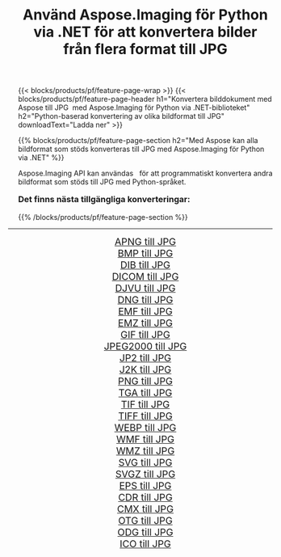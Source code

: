 ﻿---
title: Använd Aspose.Imaging för Python via .NET för att konvertera bilder från flera format till JPG 
weight: 3920
url: /sv/python-net/conversion/to/jpg/ 
lang: sv
langdirlevel: 2
locales: zh-hans,ja,it,ru,de,es,fr,nl,id,lt,pl,pt,vi,tr,ko,zh-hant,ar,hi,th,sv,cs,uk,he
description: Du kan använda Aspose.Imaging för Python via .NET-biblioteket för att konvertera från en mängd olika format till JPG
---

{{< blocks/products/pf/feature-page-wrap >}}
{{< blocks/products/pf/feature-page-header h1="Konvertera bilddokument med Aspose till JPG  med Aspose.Imaging för Python via .NET-biblioteket" h2="Python-baserad konvertering av olika bildformat till JPG" downloadText="Ladda ner" >}}


{{% blocks/products/pf/feature-page-section  h2="Med Aspose kan alla bildformat som stöds konverteras till JPG med Aspose.Imaging för Python via .NET" %}}
<p align=justify>Aspose.Imaging API kan användas   för att programmatiskt konvertera andra bildformat som stöds till JPG med Python-språket.</p>
<h3 style="margin-top:16px;">
Det finns nästa tillgängliga konverteringar:
</h3>
{{% /blocks/products/pf/feature-page-section %}}
<div class="container-fluid productfamilypage bg-gray">
    <div class="convertypes bg-gray agp-content section">
        <div class="container">
		<hr style="margin-left:-20px;"/>
		<div class="row other-converters" style="gap: 10px;font-size: 19px;text-align:center;">
		    <div class='col-md-3 other-converter remove-lp remove-rp'><a href="/imaging/sv/python-net/conversion/apng-to-jpg/" style="padding:15px;">APNG till JPG</a></div>
<div class='col-md-3 other-converter remove-lp remove-rp'><a href="/imaging/sv/python-net/conversion/bmp-to-jpg/" style="padding:15px;">BMP till JPG</a></div>
<div class='col-md-3 other-converter remove-lp remove-rp'><a href="/imaging/sv/python-net/conversion/dib-to-jpg/" style="padding:15px;">DIB till JPG</a></div>
<div class='col-md-3 other-converter remove-lp remove-rp'><a href="/imaging/sv/python-net/conversion/dicom-to-jpg/" style="padding:15px;">DICOM till JPG</a></div>
<div class='col-md-3 other-converter remove-lp remove-rp'><a href="/imaging/sv/python-net/conversion/djvu-to-jpg/" style="padding:15px;">DJVU till JPG</a></div>
<div class='col-md-3 other-converter remove-lp remove-rp'><a href="/imaging/sv/python-net/conversion/dng-to-jpg/" style="padding:15px;">DNG till JPG</a></div>
<div class='col-md-3 other-converter remove-lp remove-rp'><a href="/imaging/sv/python-net/conversion/emf-to-jpg/" style="padding:15px;">EMF till JPG</a></div>
<div class='col-md-3 other-converter remove-lp remove-rp'><a href="/imaging/sv/python-net/conversion/emz-to-jpg/" style="padding:15px;">EMZ till JPG</a></div>
<div class='col-md-3 other-converter remove-lp remove-rp'><a href="/imaging/sv/python-net/conversion/gif-to-jpg/" style="padding:15px;">GIF till JPG</a></div>
<div class='col-md-3 other-converter remove-lp remove-rp'><a href="/imaging/sv/python-net/conversion/jpeg2000-to-jpg/" style="padding:15px;">JPEG2000 till JPG</a></div>
<div class='col-md-3 other-converter remove-lp remove-rp'><a href="/imaging/sv/python-net/conversion/jp2-to-jpg/" style="padding:15px;">JP2 till JPG</a></div>
<div class='col-md-3 other-converter remove-lp remove-rp'><a href="/imaging/sv/python-net/conversion/j2k-to-jpg/" style="padding:15px;">J2K till JPG</a></div>
<div class='col-md-3 other-converter remove-lp remove-rp'><a href="/imaging/sv/python-net/conversion/png-to-jpg/" style="padding:15px;">PNG till JPG</a></div>
<div class='col-md-3 other-converter remove-lp remove-rp'><a href="/imaging/sv/python-net/conversion/tga-to-jpg/" style="padding:15px;">TGA till JPG</a></div>
<div class='col-md-3 other-converter remove-lp remove-rp'><a href="/imaging/sv/python-net/conversion/tif-to-jpg/" style="padding:15px;">TIF till JPG</a></div>
<div class='col-md-3 other-converter remove-lp remove-rp'><a href="/imaging/sv/python-net/conversion/tiff-to-jpg/" style="padding:15px;">TIFF till JPG</a></div>
<div class='col-md-3 other-converter remove-lp remove-rp'><a href="/imaging/sv/python-net/conversion/webp-to-jpg/" style="padding:15px;">WEBP till JPG</a></div>
<div class='col-md-3 other-converter remove-lp remove-rp'><a href="/imaging/sv/python-net/conversion/wmf-to-jpg/" style="padding:15px;">WMF till JPG</a></div>
<div class='col-md-3 other-converter remove-lp remove-rp'><a href="/imaging/sv/python-net/conversion/wmz-to-jpg/" style="padding:15px;">WMZ till JPG</a></div>
<div class='col-md-3 other-converter remove-lp remove-rp'><a href="/imaging/sv/python-net/conversion/svg-to-jpg/" style="padding:15px;">SVG till JPG</a></div>
<div class='col-md-3 other-converter remove-lp remove-rp'><a href="/imaging/sv/python-net/conversion/svgz-to-jpg/" style="padding:15px;">SVGZ till JPG</a></div>
<div class='col-md-3 other-converter remove-lp remove-rp'><a href="/imaging/sv/python-net/conversion/eps-to-jpg/" style="padding:15px;">EPS till JPG</a></div>
<div class='col-md-3 other-converter remove-lp remove-rp'><a href="/imaging/sv/python-net/conversion/cdr-to-jpg/" style="padding:15px;">CDR till JPG</a></div>
<div class='col-md-3 other-converter remove-lp remove-rp'><a href="/imaging/sv/python-net/conversion/cmx-to-jpg/" style="padding:15px;">CMX till JPG</a></div>
<div class='col-md-3 other-converter remove-lp remove-rp'><a href="/imaging/sv/python-net/conversion/otg-to-jpg/" style="padding:15px;">OTG till JPG</a></div>
<div class='col-md-3 other-converter remove-lp remove-rp'><a href="/imaging/sv/python-net/conversion/odg-to-jpg/" style="padding:15px;">ODG till JPG</a></div>
<div class='col-md-3 other-converter remove-lp remove-rp'><a href="/imaging/sv/python-net/conversion/ico-to-jpg/" style="padding:15px;">ICO till JPG</a></div>
                </div>
        </div>
    </div>
</div>
<br/>

